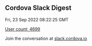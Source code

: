 ## Cordova Slack Digest
Fri, 23 Sep 2022 08:22:25 GMT

[User count: 4699](https://cordova.slack.com/)


Join the conversation at [slack.cordova.io](http://slack.cordova.io/)
